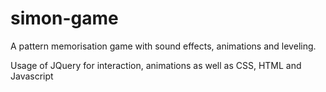 # simon-game
A pattern memorisation game with sound effects, animations and leveling.


Usage of JQuery for interaction, animations as well as CSS, HTML and Javascript 

